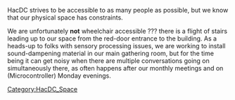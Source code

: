 HacDC strives to be accessible to as many people as possible, but we
know that our physical space has constraints.

We are unfortunately **not** wheelchair accessible ??? there is a flight
of stairs leading up to our space from the red-door entrance to the
building. As a heads-up to folks with sensory processing issues, we are
working to install sound-dampening material in our main gathering room,
but for the time being it can get noisy when there are multiple
conversations going on simultaneously there, as often happens after our
monthly meetings and on (Microcontroller) Monday evenings.

[Category:HacDC_Space](Category:HacDC_Space "wikilink")